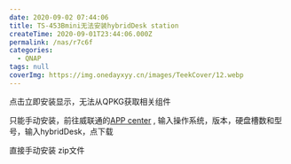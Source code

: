 ```yaml
---
date: 2020-09-02 07:44:06
title: TS-453Bmini无法安装hybridDesk station
createTime: 2020-09-01T23:44:06.000Z
permalink: /nas/r7c6f
categories:
  - QNAP
tags: null
coverImg: https://img.onedayxyy.cn/images/TeekCover/12.webp
---
```


点击立即安装显示，无法从QPKG获取相关组件

只能手动安装，前往威联通的[APP center](https://www.qnap.com.cn/zh-cn/app_center/) , 输入操作系统，版本，硬盘槽数和型号，输入hybridDesk，点下载

直接手动安装 zip文件
